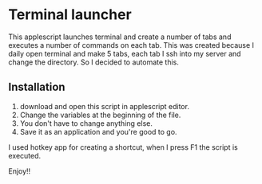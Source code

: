 # Terminal launcher

This applescript launches terminal and create a number of tabs and executes a number of commands on each tab.
This was created because I daily open terminal and make 5 tabs, each tab I ssh into my server and change the directory.
So I decided to automate this.

## Installation
1. download and open this script in applescript editor.
2. Change the variables at the beginning of the file.
3. You don't have to change anything else.
4. Save it as an application and you're good to go.

I used hotkey app for creating a shortcut, when I press F1 the script is executed.

Enjoy!!